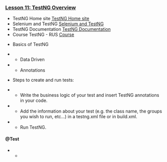 ### [Lesson 11: TestNG Overview](src/main/java/lesson_11)
- TestNG Home site [TestNG Home site](https://testng.org/doc/)
- Selenium and TestNG [Selenium and TestNG](https://testng.org/doc/selenium.html)
- TestNG Documentation [TestNG Documentation](https://testng.org/doc/documentation-main.html)
- Course TestNG - RUS [Course](https://www.youtube.com/watch?v=xx0CYt03_bc&list=PLABk5HoxRaQIk89RgVhlaP3v7r21jJ4Qg)

* Basics of TestNG
* - Data Driven
* - Annotations


* Steps to create and run tests:
* - Write the business logic of your test and insert TestNG annotations in your code.
* - Add the information about your test (e.g. the class name, the groups you wish to run, etc...) in a testng.xml file or in build.xml.
* - Run TestNG.


#### @Test
* - 
